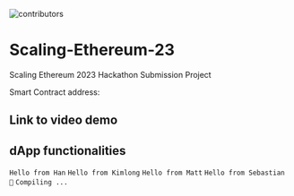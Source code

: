 ![contributors](https://img.shields.io/github/contributors/hanpham32/Scaling-Ethereum-23)

# Scaling-Ethereum-23
Scaling Ethereum 2023 Hackathon Submission Project

Smart Contract address:

## Link to video demo

## dApp functionalities

`Hello from Han`
`Hello from Kimlong`
`Hello from Matt`
`Hello from Sebastian 🫶`
`Compiling ...`
